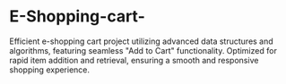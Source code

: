 # E-Shopping-cart-
Efficient e-shopping cart project utilizing advanced data structures and algorithms, featuring seamless "Add to Cart" functionality. Optimized for rapid item addition and retrieval, ensuring a smooth and responsive shopping experience.
